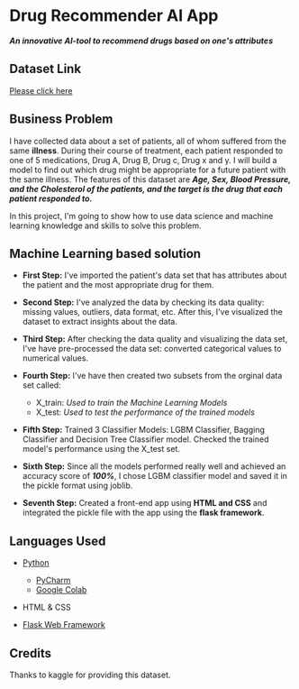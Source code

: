 # Drug Recommender AI App 

***An innovative AI-tool to recommend drugs based on one's attributes***

## Dataset Link
[Please click here](https://www.kaggle.com/pablomgomez21/drugs-a-b-c-x-y-for-decision-trees)

## Business Problem
I have collected data about a set of patients, all of whom suffered from the same **illness**. During their course of treatment, each patient responded to one of 5 medications, Drug A, Drug B, Drug c, Drug x and y. I will build a model to find out which drug might be appropriate for a future patient with the same illness. The features of this dataset are ***Age, Sex, Blood Pressure, and the Cholesterol of the patients, and the target is the drug that each patient responded to.***

In this project, I'm going to show how to use data science and machine learning knowledge and skills to solve this problem.

## Machine Learning based solution
* **First Step:** I've imported the patient's data set that has attributes about the patient and the most appropriate drug for them.
* **Second Step:** I've analyzed the data by checking its data quality: missing values, outliers, data format, etc. After this, I've visualized the dataset to extract insights about the data.
* **Third Step:** After checking the data quality and visualizing the data set, I've have pre-processed the data set: converted categorical values to numerical values.
* **Fourth Step:** I've have then created two subsets from the orginal data set called:
  * X_train: *Used to train the Machine Learning Models*
  * X_test: *Used to test the performance of the trained models*
  
 * **Fifth Step:** Trained 3 Classifier Models: LGBM Classifier, Bagging Classifier and Decision Tree Classifier model. Checked the trained model's performance using the X_test set.
 
 * **Sixth Step:** Since all the models performed really well and achieved an accuracy score of ***100%***, I chose LGBM classifier model and saved it in the pickle format using joblib.
 
 * **Seventh Step:** Created a front-end app using **HTML and CSS** and integrated the pickle file with the app using the **flask framework**.
 
## Languages Used
* [Python](https://www.python.org/)
  * [PyCharm](https://www.jetbrains.com/pycharm/)
  * [Google Colab](https://colab.research.google.com/notebooks/intro.ipynb)
  
* HTML & CSS 

* [Flask Web Framework](https://flask.palletsprojects.com/en/1.1.x/)

## Credits
Thanks to kaggle for providing this dataset.
